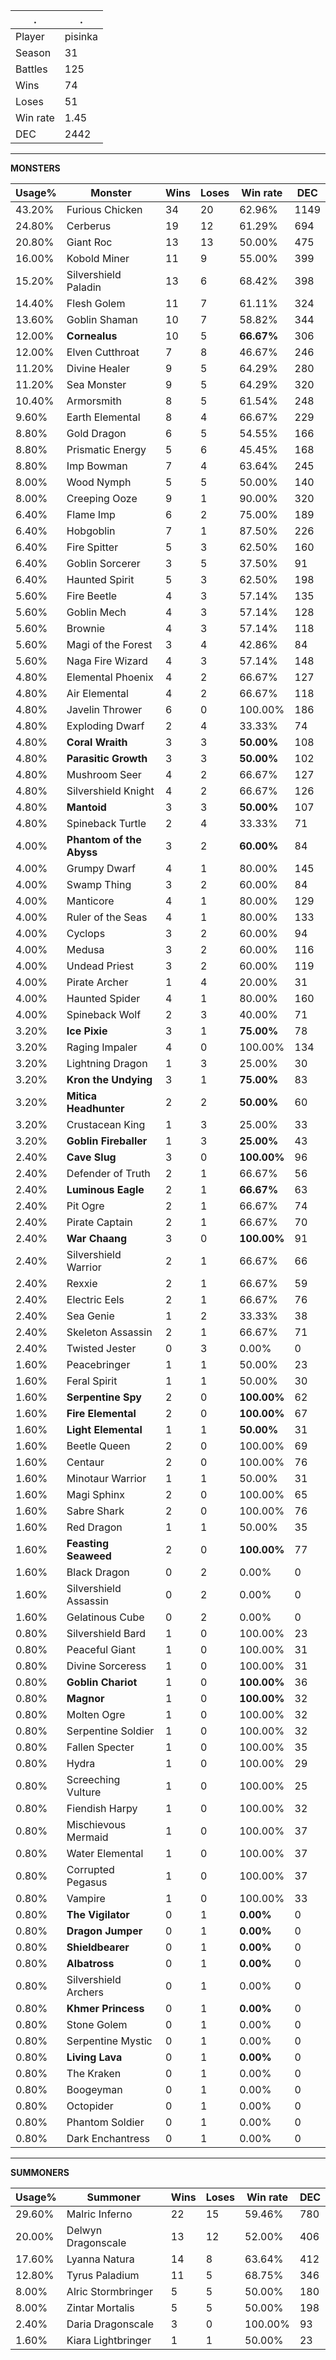 .|.
|-|-
Player|pisinka
Season|31
Battles|125
Wins|74
Loses|51
Win rate|1.45
DEC|2442

---
**MONSTERS**

Usage%|Monster|Wins|Loses|Win rate|DEC|
-|-|-|-|-|-|
43.20%|Furious Chicken|34|20|62.96%|1149|
24.80%|Cerberus|19|12|61.29%|694|
20.80%|Giant Roc|13|13|50.00%|475|
16.00%|Kobold Miner|11|9|55.00%|399|
15.20%|Silvershield Paladin|13|6|68.42%|398|
14.40%|Flesh Golem|11|7|61.11%|324|
13.60%|Goblin Shaman|10|7|58.82%|344|
12.00%|**Cornealus**|10|5|**66.67%**|306|
12.00%|Elven Cutthroat|7|8|46.67%|246|
11.20%|Divine Healer|9|5|64.29%|280|
11.20%|Sea Monster|9|5|64.29%|320|
10.40%|Armorsmith|8|5|61.54%|248|
9.60%|Earth Elemental|8|4|66.67%|229|
8.80%|Gold Dragon|6|5|54.55%|166|
8.80%|Prismatic Energy|5|6|45.45%|168|
8.80%|Imp Bowman|7|4|63.64%|245|
8.00%|Wood Nymph|5|5|50.00%|140|
8.00%|Creeping Ooze|9|1|90.00%|320|
6.40%|Flame Imp|6|2|75.00%|189|
6.40%|Hobgoblin|7|1|87.50%|226|
6.40%|Fire Spitter|5|3|62.50%|160|
6.40%|Goblin Sorcerer|3|5|37.50%|91|
6.40%|Haunted Spirit|5|3|62.50%|198|
5.60%|Fire Beetle|4|3|57.14%|135|
5.60%|Goblin Mech|4|3|57.14%|128|
5.60%|Brownie|4|3|57.14%|118|
5.60%|Magi of the Forest|3|4|42.86%|84|
5.60%|Naga Fire Wizard|4|3|57.14%|148|
4.80%|Elemental Phoenix|4|2|66.67%|127|
4.80%|Air Elemental|4|2|66.67%|118|
4.80%|Javelin Thrower|6|0|100.00%|186|
4.80%|Exploding Dwarf|2|4|33.33%|74|
4.80%|**Coral Wraith**|3|3|**50.00%**|108|
4.80%|**Parasitic Growth**|3|3|**50.00%**|102|
4.80%|Mushroom Seer|4|2|66.67%|127|
4.80%|Silvershield Knight|4|2|66.67%|126|
4.80%|**Mantoid**|3|3|**50.00%**|107|
4.80%|Spineback Turtle|2|4|33.33%|71|
4.00%|**Phantom of the Abyss**|3|2|**60.00%**|84|
4.00%|Grumpy Dwarf|4|1|80.00%|145|
4.00%|Swamp Thing|3|2|60.00%|84|
4.00%|Manticore|4|1|80.00%|129|
4.00%|Ruler of the Seas|4|1|80.00%|133|
4.00%|Cyclops|3|2|60.00%|94|
4.00%|Medusa|3|2|60.00%|116|
4.00%|Undead Priest|3|2|60.00%|119|
4.00%|Pirate Archer|1|4|20.00%|31|
4.00%|Haunted Spider|4|1|80.00%|160|
4.00%|Spineback Wolf|2|3|40.00%|71|
3.20%|**Ice Pixie**|3|1|**75.00%**|78|
3.20%|Raging Impaler|4|0|100.00%|134|
3.20%|Lightning Dragon|1|3|25.00%|30|
3.20%|**Kron the Undying**|3|1|**75.00%**|83|
3.20%|**Mitica Headhunter**|2|2|**50.00%**|60|
3.20%|Crustacean King|1|3|25.00%|33|
3.20%|**Goblin Fireballer**|1|3|**25.00%**|43|
2.40%|**Cave Slug**|3|0|**100.00%**|96|
2.40%|Defender of Truth|2|1|66.67%|56|
2.40%|**Luminous Eagle**|2|1|**66.67%**|63|
2.40%|Pit Ogre|2|1|66.67%|74|
2.40%|Pirate Captain|2|1|66.67%|70|
2.40%|**War Chaang**|3|0|**100.00%**|91|
2.40%|Silvershield Warrior|2|1|66.67%|66|
2.40%|Rexxie|2|1|66.67%|59|
2.40%|Electric Eels|2|1|66.67%|76|
2.40%|Sea Genie|1|2|33.33%|38|
2.40%|Skeleton Assassin|2|1|66.67%|71|
2.40%|Twisted Jester|0|3|0.00%|0|
1.60%|Peacebringer|1|1|50.00%|23|
1.60%|Feral Spirit|1|1|50.00%|30|
1.60%|**Serpentine Spy**|2|0|**100.00%**|62|
1.60%|**Fire Elemental**|2|0|**100.00%**|67|
1.60%|**Light Elemental**|1|1|**50.00%**|31|
1.60%|Beetle Queen|2|0|100.00%|69|
1.60%|Centaur|2|0|100.00%|76|
1.60%|Minotaur Warrior|1|1|50.00%|31|
1.60%|Magi Sphinx|2|0|100.00%|65|
1.60%|Sabre Shark|2|0|100.00%|76|
1.60%|Red Dragon|1|1|50.00%|35|
1.60%|**Feasting Seaweed**|2|0|**100.00%**|77|
1.60%|Black Dragon|0|2|0.00%|0|
1.60%|Silvershield Assassin|0|2|0.00%|0|
1.60%|Gelatinous Cube|0|2|0.00%|0|
0.80%|Silvershield Bard|1|0|100.00%|23|
0.80%|Peaceful Giant|1|0|100.00%|31|
0.80%|Divine Sorceress|1|0|100.00%|31|
0.80%|**Goblin Chariot**|1|0|**100.00%**|36|
0.80%|**Magnor**|1|0|**100.00%**|32|
0.80%|Molten Ogre|1|0|100.00%|32|
0.80%|Serpentine Soldier|1|0|100.00%|32|
0.80%|Fallen Specter|1|0|100.00%|35|
0.80%|Hydra|1|0|100.00%|29|
0.80%|Screeching Vulture|1|0|100.00%|25|
0.80%|Fiendish Harpy|1|0|100.00%|32|
0.80%|Mischievous Mermaid|1|0|100.00%|37|
0.80%|Water Elemental|1|0|100.00%|37|
0.80%|Corrupted Pegasus|1|0|100.00%|37|
0.80%|Vampire|1|0|100.00%|33|
0.80%|**The Vigilator**|0|1|**0.00%**|0|
0.80%|**Dragon Jumper**|0|1|**0.00%**|0|
0.80%|**Shieldbearer**|0|1|**0.00%**|0|
0.80%|**Albatross**|0|1|**0.00%**|0|
0.80%|Silvershield Archers|0|1|0.00%|0|
0.80%|**Khmer Princess**|0|1|**0.00%**|0|
0.80%|Stone Golem|0|1|0.00%|0|
0.80%|Serpentine Mystic|0|1|0.00%|0|
0.80%|**Living Lava**|0|1|**0.00%**|0|
0.80%|The Kraken|0|1|0.00%|0|
0.80%|Boogeyman|0|1|0.00%|0|
0.80%|Octopider|0|1|0.00%|0|
0.80%|Phantom Soldier|0|1|0.00%|0|
0.80%|Dark Enchantress|0|1|0.00%|0|

---
**SUMMONERS**

Usage%|Summoner|Wins|Loses|Win rate|DEC|
-|-|-|-|-|-|
29.60%|Malric Inferno|22|15|59.46%|780|
20.00%|Delwyn Dragonscale|13|12|52.00%|406|
17.60%|Lyanna Natura|14|8|63.64%|412|
12.80%|Tyrus Paladium|11|5|68.75%|346|
8.00%|Alric Stormbringer|5|5|50.00%|180|
8.00%|Zintar Mortalis|5|5|50.00%|198|
2.40%|Daria Dragonscale|3|0|100.00%|93|
1.60%|Kiara Lightbringer|1|1|50.00%|23|
